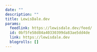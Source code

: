```yaml
---
date: ""
description: ""
title: LewisDale.dev
params:
  feedlink: https://lewisdale.dev/feed/
  id: 0bf5fe58d84a40330399da83ae5dd4de
  link: https://lewisdale.dev
  blogrolls: []
---
```

